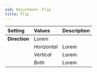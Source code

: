 ```yaml
---
uid: Adjustment--Flip
title: Flip
---
```


| Setting       | Values       | Description |
| :------------ | :----------- | :---------- |
| **Direction** | Lorem  |
|               | *Horizontal* | Lorem |
|               | *Vertical*   | Lorem |
|               | *Both*       | Lorem |



